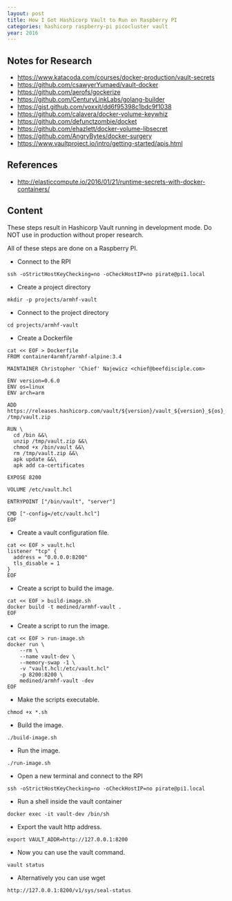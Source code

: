 ```yaml
---
layout: post
title: How I Got Hashicorp Vault to Run on Raspberry PI
categories: hashicorp raspberry-pi picocluster vault
year: 2016
---
```


## Notes for Research

* https://www.katacoda.com/courses/docker-production/vault-secrets
* https://github.com/csawyerYumaed/vault-docker
* https://github.com/aerofs/gockerize
* https://github.com/CenturyLinkLabs/golang-builder
* https://gist.github.com/voxxit/dd6f95398c1bdc9f1038
* https://github.com/calavera/docker-volume-keywhiz
* https://github.com/defunctzombie/docket
* https://github.com/ehazlett/docker-volume-libsecret
* https://github.com/AngryBytes/docker-surgery
* https://www.vaultproject.io/intro/getting-started/apis.html

## References

* http://elasticcompute.io/2016/01/21/runtime-secrets-with-docker-containers/


## Content

These steps result in Hashicorp Vault running in development mode. Do NOT use in production without proper research.


All of these steps are done on a Raspberry PI.

* Connect to the RPI

```
ssh -oStrictHostKeyChecking=no -oCheckHostIP=no pirate@pi1.local
```

* Create a project directory

```
mkdir -p projects/armhf-vault
```

* Connect to the project directory

```
cd projects/armhf-vault
```

* Create a Dockerfile

```
cat << EOF > Dockerfile
FROM container4armhf/armhf-alpine:3.4

MAINTAINER Christopher 'Chief' Najewicz <chief@beefdisciple.com>

ENV version=0.6.0
ENV os=linux
ENV arch=arm

ADD https://releases.hashicorp.com/vault/${version}/vault_${version}_${os}_${arch}.zip /tmp/vault.zip

RUN \
  cd /bin &&\
  unzip /tmp/vault.zip &&\
  chmod +x /bin/vault &&\
  rm /tmp/vault.zip &&\
  apk update &&\
  apk add ca-certificates

EXPOSE 8200

VOLUME /etc/vault.hcl

ENTRYPOINT ["/bin/vault", "server"]

CMD ["-config=/etc/vault.hcl"]
EOF
```

* Create a vault configuration file.

```
cat << EOF > vault.hcl
listener "tcp" {
  address = "0.0.0.0:8200"
  tls_disable = 1
}
EOF
```

* Create a script to build the image.

```
cat << EOF > build-image.sh
docker build -t medined/armhf-vault .
EOF
```

* Create a script to run the image.

```
cat << EOF > run-image.sh
docker run \
    --rm \
    --name vault-dev \
    --memory-swap -1 \
    -v "vault.hcl:/etc/vault.hcl"
    -p 8200:8200 \
    medined/armhf-vault -dev
EOF
```

* Make the scripts executable.

```
chmod +x *.sh
```

* Build the image.

```
./build-image.sh
```

* Run the image.

```
./run-image.sh
```

* Open a new terminal and connect to the RPI

```
ssh -oStrictHostKeyChecking=no -oCheckHostIP=no pirate@pi1.local
```

* Run a shell inside the vault container

```
docker exec -it vault-dev /bin/sh
```

* Export the vault http address.

```
export VAULT_ADDR=http://127.0.0.1:8200
```

* Now you can use the vault command.

```
vault status
```

* Alternatively you can use wget

```
http://127.0.0.1:8200/v1/sys/seal-status
```
